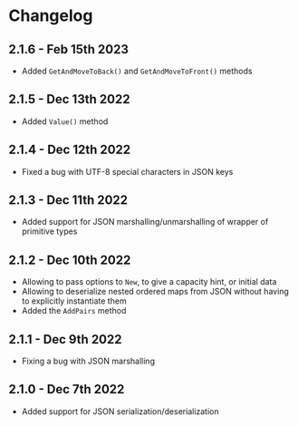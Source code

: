 # Changelog

[comment]: # (Changes since last release go here)

## 2.1.6 - Feb 15th 2023

* Added `GetAndMoveToBack()` and `GetAndMoveToFront()` methods

## 2.1.5 - Dec 13th 2022

* Added `Value()` method

## 2.1.4 - Dec 12th 2022

* Fixed a bug with UTF-8 special characters in JSON keys

## 2.1.3 - Dec 11th 2022

* Added support for JSON marshalling/unmarshalling of wrapper of primitive types

## 2.1.2 - Dec 10th 2022
* Allowing to pass options to `New`, to give a capacity hint, or initial data
* Allowing to deserialize nested ordered maps from JSON without having to explicitly instantiate them
* Added the `AddPairs` method

## 2.1.1 - Dec 9th 2022
* Fixing a bug with JSON marshalling

## 2.1.0 - Dec 7th 2022
* Added support for JSON serialization/deserialization
